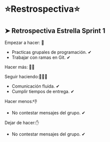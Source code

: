 #       ⭐Restrospectiva⭐
  
## ➤ Retrospectiva Estrella Sprint 1

Empezar a hacer: 💪
- Practicas grupales de programación. ✔
- Trabajar con ramas en Git. ✔

Hacer más: 💪💪

Seguir haciendo:💪💪💪
- Comunicación fluida. ✔
- Cumplir tiempos de entrega. ✔

Hacer menos:👎
- No contestar mensajes del grupo. ✔

Dejar de hacer:✋
- No contestar mensajes del grupo. ✔